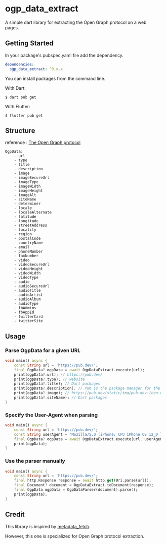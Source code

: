 ogp_data_extract
=============

A simple dart library for extracting the Open Graph protocol on a web pages.

## Getting Started

In your package's pubspec.yaml file add the dependency.

```yaml
dependencies:
  ogp_data_extract: ^0.x.x
```

You can install packages from the command line.

With Dart:

```shell
$ dart pub get
```

With Flutter:

```shell
$ flutter pub get
```

## Structure

reference : [The Open Graph protocol](https://ogp.me/)

```text
OgpData:
    - url
    - type
    - title
    - description
    - image
    - imageSecureUrl
    - imageType
    - imageWidth
    - imageHeight
    - imageAlt    
    - siteName
    - determiner
    - locale
    - localeAlternate    
    - latitude
    - longitude
    - streetAddress
    - locality
    - region
    - postalCode
    - countryName
    - email
    - phoneNumber
    - faxNumber
    - video
    - videoSecureUrl
    - videoHeight
    - videoWidth
    - videoType
    - audio
    - audioSecureUrl
    - audioTitle
    - audioArtist
    - audioAlbum
    - audioType
    - fbAdmins
    - fbAppId
    - twitterCard
    - twitterSite
```

## Usage

### Parse OgpData for a given URL

```dart
void main() async {
    const String url = 'https://pub.dev/';
    final OgpData? ogpData = await OgpDataExtract.execute(url);
    print(ogpData?.url); // https://pub.dev/
    print(ogpData?.type); // website
    print(ogpData?.title); // Dart packages
    print(ogpData?.description); // Pub is the package manager for the Dart programming language, containing reusable libraries & packages for Flutter, AngularDart, and general Dart programs.
    print(ogpData?.image); // https://pub.dev/static/img/pub-dev-icon-cover-image.png?hash=vg86r2r3mbs62hiv4ldop0ife5um2g5g
    print(ogpData?.siteName); // Dart packages
}
```

### Specify the User-Agent when parsing

```dart
void main() async {
    const String url = 'https://pub.dev/';
    const String userAgent = 'Mozilla/5.0 (iPhone; CPU iPhone OS 12_0 like Mac OS X) AppleWebKit/605.1.15 (KHTML, like Gecko) Version/12.0 Mobile/15E148 Safari/604.1';
    final OgpData? ogpData = await OgpDataExtract.execute(url, userAgent: userAgent);
    print(ogpData);
}
```

### Use the parser manually

```dart
void main() async {
    const String url = 'https://pub.dev/';
    final http.Response response = await http.get(Uri.parse(url));
    final Document? document = OgpDataExtract.toDocument(response);
    final OgpData ogpData = OgpDataParser(document).parse();
    print(ogpData);
}
```

## Credit

This library is inspired by [metadata_fetch](https://pub.dev/packages/metadata_fetch).

However, this one is specialized for Open Graph protocol extraction.
